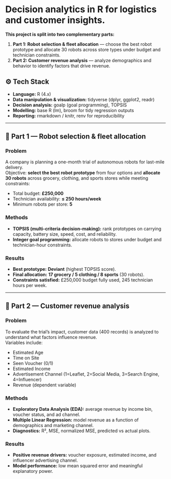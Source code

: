 # Decision analytics in R for logistics and customer insights.

**This project is split into two complementary parts:**

1. **Part 1: Robot selection & fleet allocation** — choose the best robot prototype and allocate 30 robots across store types under budget and technician constraints.  
2. **Part 2: Customer revenue analysis** — analyze demographics and behavior to identify factors that drive revenue.  

## ⚙️ Tech Stack
- **Language:** R (4.x)
- **Data manipulation & visualization:** tidyverse (dplyr, ggplot2, readr)
- **Decision analysis:** goalp (goal programming), TOPSIS 
- **Modelling:** base R (lm), broom for tidy regression outputs
- **Reporting:** rmarkdown / knitr, renv for reproducibility

---

## 📑 Part 1 — Robot selection & fleet allocation

### Problem
A company is planning a one-month trial of autonomous robots for last-mile delivery.  
Objective: **select the best robot prototype** from four options and **allocate 30 robots** across grocery, clothing, and sports stores while meeting constraints:

- Total budget: **£250,000**  
- Technician availability: **≤ 250 hours/week**  
- Minimum robots per store: **5**  

### Methods
- **TOPSIS (multi-criteria decision-making):** rank prototypes on carrying capacity, battery size, speed, cost, and reliability.  
- **Integer goal programming:** allocate robots to stores under budget and technician-hour constraints.  

### Results
- **Best prototype:** **Deviant** (highest TOPSIS score).  
- **Final allocation:** **17 grocery / 5 clothing / 8 sports** (30 robots).  
- **Constraints satisfied:** £250,000 budget fully used, 245 technician hours per week.

---

## 📑 Part 2 — Customer revenue analysis

### Problem
To evaluate the trial’s impact, customer data (400 records) is analyzed to understand what factors influence revenue.  
Variables include:  
- Estimated Age  
- Time on Site  
- Seen Voucher (0/1)  
- Estimated Income  
- Advertisement Channel (1=Leaflet, 2=Social Media, 3=Search Engine, 4=Influencer)  
- Revenue (dependent variable)  

### Methods
- **Exploratory Data Analysis (EDA):** average revenue by income bin, voucher status, and ad channel.  
- **Multiple Linear Regression:** model revenue as a function of demographics and marketing channel.  
- **Diagnostics:** R², MSE, normalized MSE, predicted vs actual plots.  

### Results
- **Positive revenue drivers:** voucher exposure, estimated income, and influencer advertising channel.  
- **Model performance:** low mean squared error and meaningful explanatory power.  

